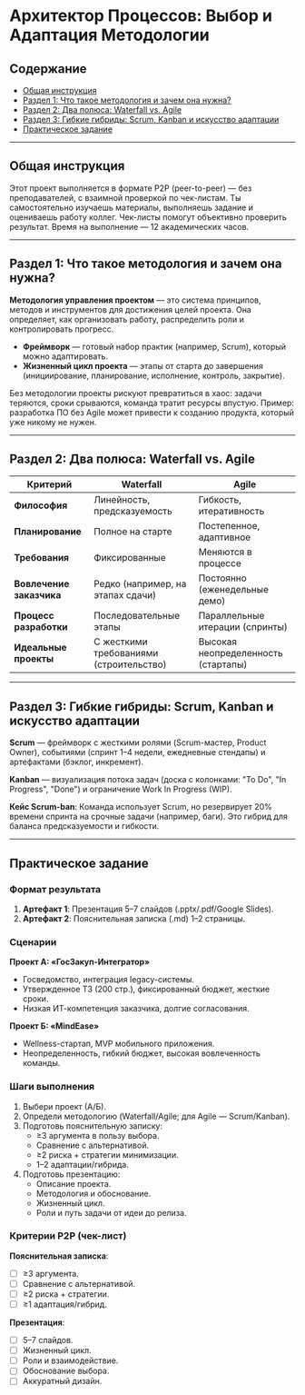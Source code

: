 # Архитектор Процессов: Выбор и Адаптация Методологии

## Содержание
- [Общая инструкция](#общая-инструкция)
- [Раздел 1: Что такое методология и зачем она нужна?](#раздел-1-что-такое-методология-и-зачем-она-нужна)
- [Раздел 2: Два полюса: Waterfall vs. Agile](#раздел-2-два-полюса-waterfall-vs-agile)
- [Раздел 3: Гибкие гибриды: Scrum, Kanban и искусство адаптации](#раздел-3-гибкие-гибриды-scrum-kanban-и-искусство-адаптации)
- [Практическое задание](#практическое-задание)

---

## Общая инструкция
Этот проект выполняется в формате P2P (peer-to-peer) — без преподавателей, с взаимной проверкой по чек-листам. Ты самостоятельно изучаешь материалы, выполняешь задание и оцениваешь работу коллег. Чек-листы помогут объективно проверить результат. Время на выполнение — 12 академических часов. 

---

## Раздел 1: Что такое методология и зачем она нужна?
**Методология управления проектом** — это система принципов, методов и инструментов для достижения целей проекта. Она определяет, как организовать работу, распределить роли и контролировать прогресс.  

- **Фреймворк** — готовый набор практик (например, Scrum), который можно адаптировать.  
- **Жизненный цикл проекта** — этапы от старта до завершения (инициирование, планирование, исполнение, контроль, закрытие).  

Без методологии проекты рискуют превратиться в хаос: задачи теряются, сроки срываются, команда тратит ресурсы впустую. Пример: разработка ПО без Agile может привести к созданию продукта, который уже никому не нужен.  

---

## Раздел 2: Два полюса: Waterfall vs. Agile

| Критерий          | Waterfall                          | Agile                              |
|-------------------|------------------------------------|------------------------------------|
| **Философия**     | Линейность, предсказуемость       | Гибкость, итеративность           |
| **Планирование**  | Полное на старте                  | Постепенное, адаптивное           |
| **Требования**    | Фиксированные                     | Меняются в процессе               |
| **Вовлечение заказчика** | Редко (например, на этапах сдачи) | Постоянно (еженедельные демо)     |
| **Процесс разработки** | Последовательные этапы           | Параллельные итерации (спринты)   |
| **Идеальные проекты** | С жесткими требованиями (строительство) | Высокая неопределенность (стартапы) |

---

## Раздел 3: Гибкие гибриды: Scrum, Kanban и искусство адаптации

**Scrum** — фреймворк с жесткими ролями (Scrum-мастер, Product Owner), событиями (спринт 1–4 недели, ежедневные стендапы) и артефактами (бэклог, инкремент).  

**Kanban** — визуализация потока задач (доска с колонками: "To Do", "In Progress", "Done") и ограничение Work In Progress (WIP).  

**Кейс Scrum-ban**: Команда использует Scrum, но резервирует 20% времени спринта на срочные задачи (например, баги). Это гибрид для баланса предсказуемости и гибкости.  

---

## Практическое задание

### Формат результата
1. **Артефакт 1**: Презентация 5–7 слайдов (.pptx/.pdf/Google Slides).  
2. **Артефакт 2**: Пояснительная записка (.md) 1–2 страницы.  

### Сценарии
**Проект А: «ГосЗакуп-Интегратор»**  
- Госведомство, интеграция legacy-системы.  
- Утвержденное ТЗ (200 стр.), фиксированный бюджет, жесткие сроки.  
- Низкая ИТ-компетенция заказчика, долгие согласования.  

**Проект Б: «MindEase»**  
- Wellness-стартап, MVP мобильного приложения.  
- Неопределенность, гибкий бюджет, высокая вовлеченность команды.  

### Шаги выполнения
1. Выбери проект (А/Б).  
2. Определи методологию (Waterfall/Agile; для Agile — Scrum/Kanban).  
3. Подготовь пояснительную записку:  
   - ≥3 аргумента в пользу выбора.  
   - Сравнение с альтернативой.  
   - ≥2 риска + стратегии минимизации.  
   - 1–2 адаптации/гибрида.  
4. Подготовь презентацию:  
   - Описание проекта.  
   - Методология и обоснование.  
   - Жизненный цикл.  
   - Роли и путь задачи от идеи до релиза.  

### Критерии P2P (чек-лист)
**Пояснительная записка**:  
- [ ] ≥3 аргумента.  
- [ ] Сравнение с альтернативой.  
- [ ] ≥2 риска + стратегии.  
- [ ] ≥1 адаптация/гибрид.  

**Презентация**:  
- [ ] 5–7 слайдов.  
- [ ] Жизненный цикл.  
- [ ] Роли и взаимодействие.  
- [ ] Обоснование выбора.  
- [ ] Аккуратный дизайн.  
